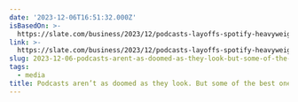 ```yaml
---
date: '2023-12-06T16:51:32.000Z'
isBasedOn: >-
  https://slate.com/business/2023/12/podcasts-layoffs-spotify-heavyweight-stolen-amazon.html
link: >-
  https://slate.com/business/2023/12/podcasts-layoffs-spotify-heavyweight-stolen-amazon.html
slug: 2023-12-06-podcasts-arent-as-doomed-as-they-look-but-some-of-the-best-ones-are
tags:
  - media
title: Podcasts aren’t as doomed as they look. But some of the best ones are.
---
```


